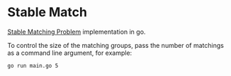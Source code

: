 # Stable Match

[Stable Matching Problem](https://en.wikipedia.org/wiki/Stable_marriage_problem) implementation in go.

To control the size of the matching groups, pass the number of matchings as a command line argument, for example:

`go run main.go 5`